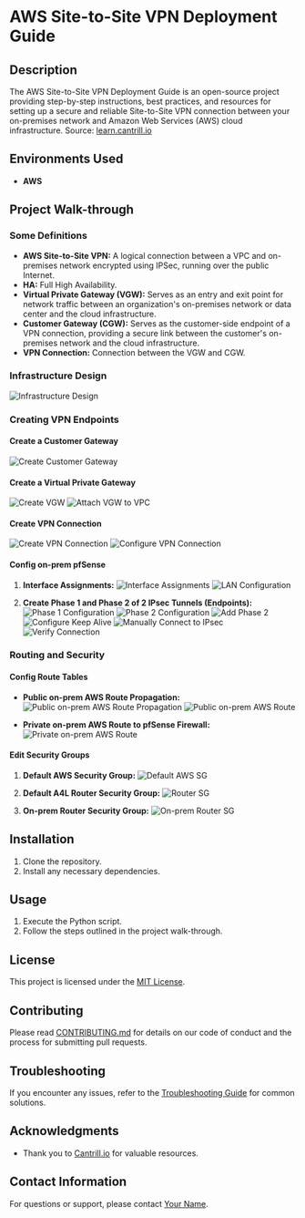 # AWS Site-to-Site VPN Deployment Guide

## Description

The AWS Site-to-Site VPN Deployment Guide is an open-source project providing step-by-step instructions, best practices, and resources for setting up a secure and reliable Site-to-Site VPN connection between your on-premises network and Amazon Web Services (AWS) cloud infrastructure. Source: [learn.cantrill.io](https://learn.cantrill.io/)


## Environments Used

- **AWS**

## Project Walk-through

### Some Definitions

- **AWS Site-to-Site VPN:** A logical connection between a VPC and on-premises network encrypted using IPSec, running over the public Internet.
- **HA:** Full High Availability.
- **Virtual Private Gateway (VGW):** Serves as an entry and exit point for network traffic between an organization's on-premises network or data center and the cloud infrastructure.
- **Customer Gateway (CGW):** Serves as the customer-side endpoint of a VPN connection, providing a secure link between the customer's on-premises network and the cloud infrastructure.
- **VPN Connection:** Connection between the VGW and CGW.

### Infrastructure Design

![Infrastructure Design](https://i.imgur.com/imOtfzO.png)

### Creating VPN Endpoints

#### Create a Customer Gateway

![Create Customer Gateway](https://i.imgur.com/72jOcRk.png)

#### Create a Virtual Private Gateway

![Create VGW](https://i.imgur.com/OUnRs22.png)
![Attach VGW to VPC](https://i.imgur.com/FKINbdz.png)

#### Create VPN Connection

![Create VPN Connection](https://i.imgur.com/rHgflxp.png)
![Configure VPN Connection](https://i.imgur.com/vsFL9qc.png)

#### Config on-prem pfSense

1. **Interface Assignments:**
   ![Interface Assignments](https://i.imgur.com/DymFUN0.png)
   ![LAN Configuration](https://i.imgur.com/ZJz5Elm.png)

2. **Create Phase 1 and Phase 2 of 2 IPsec Tunnels (Endpoints):**
   ![Phase 1 Configuration](https://i.imgur.com/ehbjw1u.png)
   ![Phase 2 Configuration](https://i.imgur.com/lF00UjX.png)
   ![Add Phase 2](https://i.imgur.com/Rz0Ptei.png)
   ![Configure Keep Alive](https://i.imgur.com/OtHN3x8.png)
   ![Manually Connect to IPsec](https://i.imgur.com/3Ncgzr1.png)
   ![Verify Connection](https://i.imgur.com/QAf478b.png)

### Routing and Security

#### Config Route Tables

- **Public on-prem AWS Route Propagation:**
  ![Public on-prem AWS Route Propagation](https://i.imgur.com/rGCFmak.png)
  ![Public on-prem AWS Route](https://i.imgur.com/xbDWg50.png)

- **Private on-prem AWS Route to pfSense Firewall:**
  ![Private on-prem AWS Route](https://i.imgur.com/9p9RYZV.png)

#### Edit Security Groups

1. **Default AWS Security Group:**
   ![Default AWS SG](https://i.imgur.com/W7ZTdwy.png)

2. **Default A4L Router Security Group:**
   ![Router SG](https://i.imgur.com/hlb44Zo.png)

3. **On-prem Router Security Group:**
   ![On-prem Router SG](https://i.imgur.com/8Pl6LMz.png)

## Installation

1. Clone the repository.
2. Install any necessary dependencies.

## Usage

1. Execute the Python script.
2. Follow the steps outlined in the project walk-through.

## License

This project is licensed under the [MIT License](LICENSE).

## Contributing

Please read [CONTRIBUTING.md](CONTRIBUTING.md) for details on our code of conduct and the process for submitting pull requests.

## Troubleshooting

If you encounter any issues, refer to the [Troubleshooting Guide](TROUBLESHOOTING.md) for common solutions.

## Acknowledgments

- Thank you to [Cantrill.io](https://learn.cantrill.io/) for valuable resources.

## Contact Information

For questions or support, please contact [Your Name](mailto:your.email@example.com).

